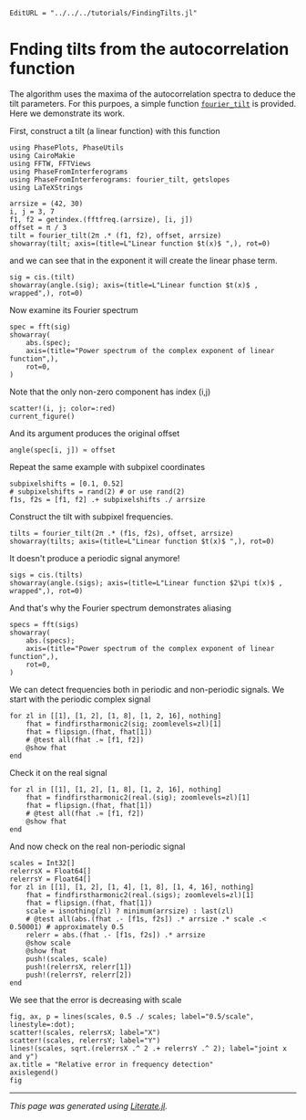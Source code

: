 ```@meta
EditURL = "../../../tutorials/FindingTilts.jl"
```

# Fnding tilts from the autocorrelation function

The algorithm uses the maxima of the autocorrelation spectra to deduce the tilt parameters.
For this purpoes, a simple function [`fourier_tilt`](@ref) is provided.
Here we demonstrate its work.

First, construct a tilt (a linear function) with this function

````@example FindingTilts
using PhasePlots, PhaseUtils
using CairoMakie
using FFTW, FFTViews
using PhaseFromInterferograms
using PhaseFromInterferograms: fourier_tilt, getslopes
using LaTeXStrings

arrsize = (42, 30)
i, j = 3, 7
f1, f2 = getindex.(fftfreq.(arrsize), [i, j])
offset = π / 3
tilt = fourier_tilt(2π .* (f1, f2), offset, arrsize)
showarray(tilt; axis=(title=L"Linear function $t(x)$ ",), rot=0)
````

and we
can see that in the exponent it will create the linear phase term.

````@example FindingTilts
sig = cis.(tilt)
showarray(angle.(sig); axis=(title=L"Linear function $t(x)$ , wrapped",), rot=0)
````

Now examine its Fourier spectrum

````@example FindingTilts
spec = fft(sig)
showarray(
    abs.(spec);
    axis=(title="Power spectrum of the complex exponent of linear function",),
    rot=0,
)
````

Note that the only non-zero component has index (i,j)

````@example FindingTilts
scatter!(i, j; color=:red)
current_figure()
````

And its argument produces the original offset

````@example FindingTilts
angle(spec[i, j]) ≈ offset
````

Repeat the same example with subpixel coordinates

````@example FindingTilts
subpixelshifts = [0.1, 0.52]
# subpixelshifts = rand(2) # or use rand(2)
f1s, f2s = [f1, f2] .+ subpixelshifts ./ arrsize
````

Construct the tilt with subpixel frequencies.

````@example FindingTilts
tilts = fourier_tilt(2π .* (f1s, f2s), offset, arrsize)
showarray(tilts; axis=(title=L"Linear function $t(x)$ ",), rot=0)
````

It doesn't produce a periodic signal anymore!

````@example FindingTilts
sigs = cis.(tilts)
showarray(angle.(sigs); axis=(title=L"Linear function $2\pi t(x)$ , wrapped",), rot=0)
````

And that's why the Fourier spectrum demonstrates aliasing

````@example FindingTilts
specs = fft(sigs)
showarray(
    abs.(specs);
    axis=(title="Power spectrum of the complex exponent of linear function",),
    rot=0,
)
````

We can detect frequencies both in periodic and non-periodic signals.
We start with the periodic complex signal

````@example FindingTilts
for zl in [[1], [1, 2], [1, 8], [1, 2, 16], nothing]
    fhat = findfirstharmonic2(sig; zoomlevels=zl)[1]
    fhat = flipsign.(fhat, fhat[1])
    # @test all(fhat .≈ [f1, f2])
    @show fhat
end
````

Check it on the real signal

````@example FindingTilts
for zl in [[1], [1, 2], [1, 8], [1, 2, 16], nothing]
    fhat = findfirstharmonic2(real.(sig); zoomlevels=zl)[1]
    fhat = flipsign.(fhat, fhat[1])
    # @test all(fhat .≈ [f1, f2])
    @show fhat
end
````

 And now check on the real non-periodic signal

````@example FindingTilts
scales = Int32[]
relerrsX = Float64[]
relerrsY = Float64[]
for zl in [[1], [1, 2], [1, 4], [1, 8], [1, 4, 16], nothing]
    fhat = findfirstharmonic2(real.(sigs); zoomlevels=zl)[1]
    fhat = flipsign.(fhat, fhat[1])
    scale = isnothing(zl) ? minimum(arrsize) : last(zl)
    # @test all(abs.(fhat .- [f1s, f2s]) .* arrsize .* scale .< 0.50001) # approximately 0.5
    relerr = abs.(fhat .- [f1s, f2s]) .* arrsize
    @show scale
    @show fhat
    push!(scales, scale)
    push!(relerrsX, relerr[1])
    push!(relerrsY, relerr[2])
end
````

We see that the error is decreasing with scale

````@example FindingTilts
fig, ax, p = lines(scales, 0.5 ./ scales; label="0.5/scale", linestyle=:dot);
scatter!(scales, relerrsX; label="X")
scatter!(scales, relerrsY; label="Y")
lines!(scales, sqrt.(relerrsX .^ 2 .+ relerrsY .^ 2); label="joint x and y")
ax.title = "Relative error in frequency detection"
axislegend()
fig
````

---

*This page was generated using [Literate.jl](https://github.com/fredrikekre/Literate.jl).*

